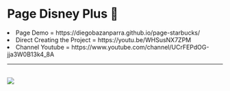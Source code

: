 # Page Disney Plus 💙
<li>Page Demo = https://diegobazanparra.github.io/page-starbucks/ <br></li>
<li>Direct Creating the Project = https://youtu.be/WHSusNX7ZPM<br></li>
<li color="red">Channel Youtube = https://www.youtube.com/channel/UCrFEPdOG-jja3W0B13k4_8A<br></li>

<hr>
<br>
<img src="https://i.imgur.com/9diSoLn.jpg">
